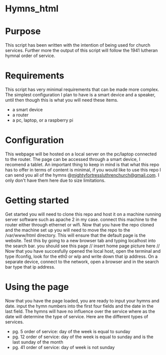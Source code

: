 # Hymns_html

# Purpose
This script has been written with the intention of being used for church services. Further more the output of this script will follow the 1941 lutheran hymnal order of service.

# Requirements
This script has very minimal requirements that can be made more complex. The simplest configuration I plan to have is a smart device and a speaker, until then though this is what you will need these items.
  * a smart device
  * a router
  * a pc, laptop, or a raspberry pi

# Configuration
This webpage will be hosted on a local server on the pc/laptop connected to the router. The page can be accessed through a smart device, I recomend a tablet. An important thing to keep in mind is that what this repo has to offer in terms of content is minimal, if you would like to use this repo I can send you  all of the hymns @mightyfortressluthrenchurch@gmail.com. I only don't have them here due to size limitations. 

# Getting started
Get started you will need to clone this repo and host it on a machine running server software such as apache 2 in my case. connect this machine to the router either through ethernet or wifi. Now that you have the repo cloned and the machine set up you will need to move the repo to the /var/www/html directory. This will ensure that the default page is the website. Test this by going to a new browser tab and typing localhost into the search bar. you should see this page
// insert home page picture here //
Now that you have succesfully opened the local host, open the terminal and type ifconfig, look for the eth0 or wlp and write down that ip address. On a separate device, connect to the network, open a browser and in the search bar type that ip address.
# Using the page
Now that you have the page loaded, you are ready to input your hymns and date. input the hymn numbers into the first four fields and the date in the last field. The hymns will have no influence over the service where as the date will determine the type of service. Here are the different types of services.
* pg. 5 order of service: day of the week is equal to sunday
* pg. 12 order of service: day of the week is equal to sunday and is the last sunday of the month
* pg. 41 order of service: day of week is not sunday
